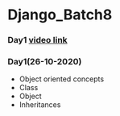# Django_Batch8
### Day1 [video link](https://transcripts.gotomeeting.com/#/s/c5195e4f17c198aec4fcaf06b7a18889efc6ee9312b5be07618574d5b369eb4a)
### Day1(26-10-2020) 
- Object oriented concepts
- Class
- Object
- Inheritances
